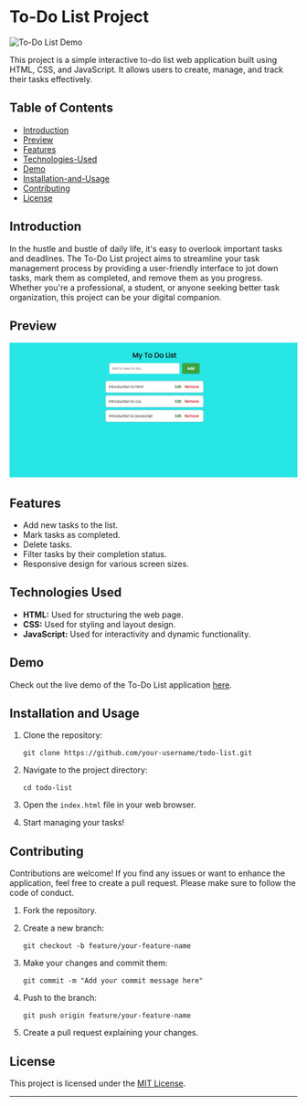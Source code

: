  
# To-Do List Project

![To-Do List Demo](demo.gif)

This project is a simple interactive to-do list web application built using HTML, CSS, and JavaScript. It allows users to create, manage, and track their tasks effectively.

## Table of Contents
- [Introduction](#Introduction)
- [Preview](#Preview)
- [Features](#Features)
- [Technologies-Used](#Technologies-Used)
- [Demo](#Demo)
- [Installation-and-Usage](#Installation-and-Usage)
- [Contributing](#Contributing)
- [License](#License)
## Introduction
In the hustle and bustle of daily life, it's easy to overlook important tasks and deadlines. The To-Do List project aims to streamline your task management process by providing a user-friendly interface to jot down tasks, mark them as completed, and remove them as you progress. Whether you're a professional, a student, or anyone seeking better task organization, this project can be your digital companion.

## Preview
![Preview of the to do list website](https://github.com/nakkina-sekhar/OIBSIP/blob/main/oibsip_level-2/oibsip_taskno-3/img/website.JPG)

## Features

- Add new tasks to the list.
- Mark tasks as completed.
- Delete tasks.
- Filter tasks by their completion status.
- Responsive design for various screen sizes.

 ## Technologies Used

- **HTML:** Used for structuring the web page.
- **CSS:** Used for styling and layout design.
- **JavaScript:** Used for interactivity and dynamic functionality.
## Demo

Check out the live demo of the To-Do List application [here](https://to-do-list-website-1.netlify.app/).


## Installation and Usage

1. Clone the repository:

   ```
   git clone https://github.com/your-username/todo-list.git
   ```

2. Navigate to the project directory:

   ```
   cd todo-list
   ```

3. Open the `index.html` file in your web browser.

4. Start managing your tasks!

## Contributing

Contributions are welcome! If you find any issues or want to enhance the application, feel free to create a pull request. Please make sure to follow the code of conduct.

1. Fork the repository.

2. Create a new branch:

   ```
   git checkout -b feature/your-feature-name
   ```

3. Make your changes and commit them:

   ```
   git commit -m "Add your commit message here"
   ```

4. Push to the branch:

   ```
   git push origin feature/your-feature-name
   ```

5. Create a pull request explaining your changes.

## License

This project is licensed under the [MIT License](LICENSE).

---

 

